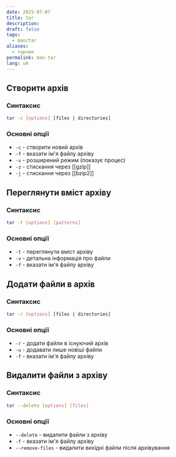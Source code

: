 ```yaml
---
date: 2025-07-07
title: tar
description: 
draft: false
tags:
  - man/tar
aliases:
  - тарчик
permalink: man-tar
lang: uk
---
```


## Створити архів
### Синтаксис

```bash
tar -c [options] [files | directories]
```

### Основні опції

- `-c` - створити новий архів
- `-f` - вказати ім'я файлу архіву
- `-v` - розширений режим (показує процес)
- `-z` - стискання через [[gzip]]
- `-j` - стискання через [[bzip2]]

## Переглянути вміст архіву

### Синтаксис

```bash
tar -t [options] [patterns]
```

### Основні опції

- `-t` - переглянути вміст архіву
- `-v` - детальна інформація про файли
- `-f` - вказати ім'я файлу архіву

## Додати файли в архів

### Синтаксис

```bash
tar -r [options] [files | directories]
```

### Основні опції

- `-r` - додати файли в існуючий архів
- `-u` - додавати лише новіші файли
- `-f` - вказати ім'я файлу архіву

## Видалити файли з архіву

### Синтаксис

```bash
tar --delete [options] [files]
```

### Основні опції
- `--delete` - видалити файли з архіву
- `-f` - вказати ім'я файлу архіву
- `--remove-files` - видалити вихідні файли після архівування